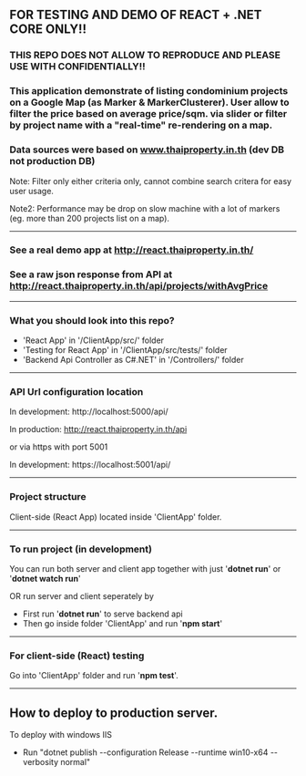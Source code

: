 ## FOR TESTING AND DEMO OF REACT + .NET CORE ONLY!!

### THIS REPO DOES NOT ALLOW TO REPRODUCE AND PLEASE USE WITH CONFIDENTIALLY!!

### This application demonstrate of listing condominium projects on a Google Map (as Marker & MarkerClusterer). User allow to filter the price based on average price/sqm. via slider or filter by project name with a "**real-time**" re-rendering on a map.

### Data sources were based on www.thaiproperty.in.th (dev DB not production DB)

Note: Filter only either criteria only, cannot combine search critera for easy user usage.

Note2: Performance may be drop on slow machine with a lot of markers (eg. more than 200 projects list on a map).

---

### See a real demo app at http://react.thaiproperty.in.th/

### See a raw json response from API at http://react.thaiproperty.in.th/api/projects/withAvgPrice

---

### What you should look into this repo?

* 'React App' in '/ClientApp/src/' folder
* 'Testing for React App' in '/ClientApp/src/tests/' folder
* 'Backend Api Controller as C#.NET' in '/Controllers/' folder

---

### API Url configuration location

In development: http://localhost:5000/api/

In production: http://react.thaiproperty.in.th/api

or via https with port 5001

In development: https://localhost:5001/api/

---

### Project structure

Client-side (React App) located inside 'ClientApp' folder.

---

### To run project (in development)

You can run both server and client app together with just '**dotnet run**' or '**dotnet watch run**'

OR run server and client seperately by

* First run '**dotnet run**' to serve backend api
* Then go inside folder 'ClientApp' and run '**npm start**'

---

### For client-side (React) testing

Go into 'ClientApp' folder and run '**npm test**'.

---

## How to deploy to production server.

To deploy with windows IIS

* Run "dotnet publish --configuration Release --runtime win10-x64 --verbosity normal"
